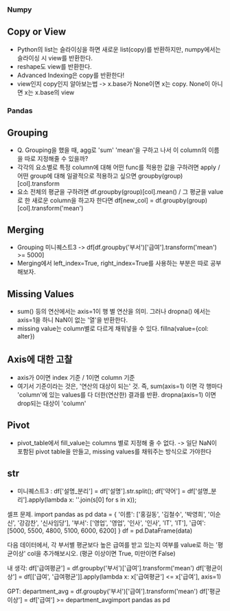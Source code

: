 ### Numpy
 ## Copy or View
 - Python의 list는 슬라이싱을 하면 새로운 list(copy)를 반환하지만, numpy에서는 슬라이싱 시 view를 반환한다.
 - reshape도 view를 반환한다.
 - Advanced Indexing은 copy를 반환한다!
 - view인지 copy인지 알아보는법 -> x.base가 None이면 x는 copy. None이 아니면 x는 x.base의 view

### Pandas
 ## Grouping
 - Q. Grouping을 했을 때, agg로 'sum' 'mean'을 구하고 나서 이 column의 이름을 따로 지정해줄 수 있을까?
 - 각각의 요소별로 특정 column에 대해 어떤 func를 적용한 값을 구하려면 apply / 어떤 group에 대해 일괄적으로 적용하고 싶으면 groupby(group)[col].transform
 - 요소 전체의 평균을 구하려면 df.groupby(group)[col].mean() / 그 평균을 value로 한 새로운 column을 하고자 한다면 df[new_col] = df.groupby(group)[col].transform('mean')
 ## Merging
 - Grouping 미니퀘스트3 -> df[df.groupby('부서')['급여'].transform('mean') >= 5000]
 - Merging에서 left_index=True, right_index=True를 사용하는 부분은 따로 공부해보자.
 ## Missing Values
 - sum() 등의 연산에서는 axis=1이 행 별 연산을 의미. 그러나 dropna() 에서는 axis=1을 하니 NaN이 없는 '열'을 반환한다.
 - missing value는 column별로 다르게 채워넣을 수 있다. fillna(value={col: alter})
 ## Axis에 대한 고찰
 - axis가 0이면 index 기준 / 1이면 column 기준
 - 여기서 기준이라는 것은, '연산의 대상이 되는' 것. 즉, sum(axis=1) 이면 각 행마다 'column'에 있는 values를 다 더한(연산한) 결과를 반환. dropna(axis=1) 이면 drop되는 대상이 'column'
 ## Pivot
 - pivot_table에서 fill_value는 columns 별로 지정해 줄 수 없다. -> 일단 NaN이 포함된 pivot table을 만들고, missing values를 채워주는 방식으로 가야한다
 ## str
 - 미니퀘스트3 : df['설명_분리'] = df['설명'].str.split(); df['약어'] = df['설명_분리'].apply(lambda x: ''.join(s[0] for s in x));


셀프 문제.
import pandas as pd
data = {
    '이름': ['홍길동', '김철수', '박영희', '이순신', '강감찬', '신사임당'],
    '부서': ['영업', '영업', '인사', '인사', 'IT', 'IT'],
    '급여': [5000, 5500, 4800, 5100, 6000, 6200]
}
df = pd.DataFrame(data)

다음 데이터에서, 각 부서별 평균보다 높은 급여를 받고 있는지 여부를 value로 하는 '평균이상' col을 추가해보시오. (평균 이상이면 True, 미만이면 False)

내 생각:
df['급여평균'] = df.groupby('부서')['급여'].transform('mean')
df['평균이상'] = df[['급여', '급여평균']].apply(lambda x: x['급여평균'] <= x['급여'], axis=1)

GPT:
department_avg = df.groupby('부서')['급여'].transform('mean')
df['평균이상'] = df['급여'] >= department_avgimport pandas as pd